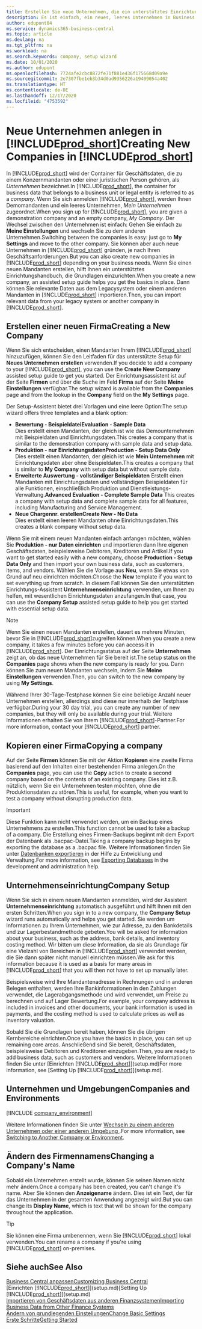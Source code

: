 ```yaml
---
title: Erstellen Sie neue Unternehmen, die ein unterstütztes Einrichtungshandbuch verwenden | Microsoft Docs
description: Es ist einfach, ein neues, leeres Unternehmen in Business Central. zu erstellen. Ein unterstütztes Einrichtungshandbuch hilft Ihnen Schritte für Schritt und Sie können Ihre vorhandenen Geschäftsdaten importieren.
author: edupont04
ms.service: dynamics365-business-central
ms.topic: article
ms.devlang: na
ms.tgt_pltfrm: na
ms.workload: na
ms.search.keywords: company, setup wizard
ms.date: 10/01/2020
ms.author: edupont
ms.openlocfilehash: 7724afe2cbc8872fe71f881e436f175668d09a9e
ms.sourcegitcommit: 2e7307fbe1eb3b34d0ad9356226a19409054a402
ms.translationtype: HT
ms.contentlocale: de-DE
ms.lasthandoff: 12/17/2020
ms.locfileid: "4753592"
---
```

# <a name="creating-new-companies-in-prod_short"></a><span data-ttu-id="f77d8-104">Neue Unternehmen anlegen in [!INCLUDE[prod_short](includes/prod_short.md)]</span><span class="sxs-lookup"><span data-stu-id="f77d8-104">Creating New Companies in [!INCLUDE[prod_short](includes/prod_short.md)]</span></span>

<span data-ttu-id="f77d8-105">In [!INCLUDE[prod_short](includes/prod_short.md)] wird der Container für Geschäftsdaten, die zu einem Konzernmandanten oder einer juristischen Person gehören, als *Unternehmen* bezeichnet.</span><span class="sxs-lookup"><span data-stu-id="f77d8-105">In [!INCLUDE[prod_short](includes/prod_short.md)], the container for business data that belongs to a business unit or legal entity is referred to as a *company*.</span></span> <span data-ttu-id="f77d8-106">Wenn Sie sich anmelden [!INCLUDE[prod_short](includes/prod_short.md)], werden Ihnen Demomandanten und ein leeres Unternehmen, *Mein Unternehmen* zugeordnet.</span><span class="sxs-lookup"><span data-stu-id="f77d8-106">When you sign up for [!INCLUDE[prod_short](includes/prod_short.md)], you are given a demonstration company and an empty company, *My Company*.</span></span> <span data-ttu-id="f77d8-107">Der Wechsel zwischen den Unternehmen ist einfach: Gehen Sie einfach zu **Meine Einstellungen** und wechseln Sie zu dem anderen Unternehmen.</span><span class="sxs-lookup"><span data-stu-id="f77d8-107">Switching between the companies is easy: just go to **My Settings** and move to the other company.</span></span> <span data-ttu-id="f77d8-108">Sie können aber auch neue Unternehmen in [!INCLUDE[prod_short](includes/prod_short.md)] gründen, je nach Ihren Geschäftsanforderungen.</span><span class="sxs-lookup"><span data-stu-id="f77d8-108">But you can also create new companies in [!INCLUDE[prod_short](includes/prod_short.md)] depending on your business needs.</span></span> <span data-ttu-id="f77d8-109">Wenn Sie einen neuen Mandanten erstellen, hilft Ihnen ein unterstütztes Einrichtungshandbuch, die Grundlagen einzurichten.</span><span class="sxs-lookup"><span data-stu-id="f77d8-109">When you create a new company, an assisted setup guide helps you get the basics in place.</span></span> <span data-ttu-id="f77d8-110">Dann können Sie relevante Daten aus dem Legacysystem oder einem anderen Mandanten in [!INCLUDE[prod_short](includes/prod_short.md)] importieren.</span><span class="sxs-lookup"><span data-stu-id="f77d8-110">Then, you can import relevant data from your legacy system or another company in [!INCLUDE[prod_short](includes/prod_short.md)].</span></span>  

## <a name="creating-a-new-company"></a><span data-ttu-id="f77d8-111">Erstellen einer neuen Firma</span><span class="sxs-lookup"><span data-stu-id="f77d8-111">Creating a New Company</span></span>

<span data-ttu-id="f77d8-112">Wenn Sie sich entscheiden, einen Mandanten Ihrem [!INCLUDE[prod_short](includes/prod_short.md)] hinzuzufügen, können Sie den Leitfaden für das unterstützte Setup für **Neues Unternehmen erstellen** verwenden.</span><span class="sxs-lookup"><span data-stu-id="f77d8-112">If you decide to add a company to your [!INCLUDE[prod_short](includes/prod_short.md)], you can use the **Create New Company** assisted setup guide to get you started.</span></span> <span data-ttu-id="f77d8-113">Der Einrichtungsassistent ist auf der Seite **Firmen** und über die Suche im Feld **Firma** auf der Seite **Meine Einstellungen** verfügbar.</span><span class="sxs-lookup"><span data-stu-id="f77d8-113">The setup wizard is available from the **Companies** page and from the lookup in the **Company** field on the **My Settings** page.</span></span>  

<span data-ttu-id="f77d8-114">Der Setup-Assistent bietet drei Vorlagen und eine leere Option:</span><span class="sxs-lookup"><span data-stu-id="f77d8-114">The setup wizard offers three templates and a blank option:</span></span>

- <span data-ttu-id="f77d8-115">**Bewertung - Beispieldatei**</span><span class="sxs-lookup"><span data-stu-id="f77d8-115">**Evaluation - Sample Data**</span></span>  
    <span data-ttu-id="f77d8-116">Dies erstellt einen Mandanten, der gleich ist wie das Demounternehmen mit Beispieldaten und Einrichtungsdaten.</span><span class="sxs-lookup"><span data-stu-id="f77d8-116">This creates a company that is similar to the demonstration company with sample data and setup data.</span></span>  
- <span data-ttu-id="f77d8-117">**Produktion - nur Einrichtungsdaten**</span><span class="sxs-lookup"><span data-stu-id="f77d8-117">**Production - Setup Data Only**</span></span>  
    <span data-ttu-id="f77d8-118">Dies erstellt einen Mandanten, der gleich ist wie **Mein Unternehmen** mit Einrichtungsdaten aber ohne Beispieldaten.</span><span class="sxs-lookup"><span data-stu-id="f77d8-118">This creates a company that is similar to **My Company** with setup data but without sample data.</span></span>
- <span data-ttu-id="f77d8-119">**Erweiterte Auswertung - vollständiger Beispieldaten** Erstellt einen Mandanten mit Einrichtungsdaten und vollständigen Beispieldaten für alle Funktionen, einschließlich Produktion und Dienstleistungs-Verwaltung.</span><span class="sxs-lookup"><span data-stu-id="f77d8-119">**Advanced Evaluation - Complete Sample Data** This creates a company with setup data and complete sample data for all features, including Manufacturing and Service Management.</span></span>
- <span data-ttu-id="f77d8-120">**Neue Chargennr. erstellen**</span><span class="sxs-lookup"><span data-stu-id="f77d8-120">**Create New - No Data**</span></span>  
    <span data-ttu-id="f77d8-121">Dies erstellt einen leeren Mandanten ohne Einrichtungsdaten.</span><span class="sxs-lookup"><span data-stu-id="f77d8-121">This creates a blank company without setup data.</span></span>  

<span data-ttu-id="f77d8-122">Wenn Sie mit einem neuen Mandanten einfach anfangen möchten, wählen Sie **Produktion - nur Daten einrichten** und importieren dann Ihre eigenen Geschäftsdaten, beispielsweise Debitoren, Kreditoren und Artikel.</span><span class="sxs-lookup"><span data-stu-id="f77d8-122">If you want to get started easily with a new company, choose **Production - Setup Data Only** and then import your own business data, such as customers, items, and vendors.</span></span> <span data-ttu-id="f77d8-123">Wählen Sie die Vorlage aus **Neu**, wenn Sie etwas von Grund auf neu einrichten möchten.</span><span class="sxs-lookup"><span data-stu-id="f77d8-123">Choose the **New** template if you want to set everything up from scratch.</span></span> <span data-ttu-id="f77d8-124">In diesem Fall können Sie den unterstützten Einrichtungs-Assistent **Unternehmenseinrichtung** verwenden, um Ihnen zu helfen, mit wesentlichen Einrichtungsdaten anzufangen.</span><span class="sxs-lookup"><span data-stu-id="f77d8-124">In that case, you can use the **Company Setup** assisted setup guide to help you get started with essential setup data.</span></span>  

> [!NOTE]  
> <span data-ttu-id="f77d8-125">Wenn Sie einen neuen Mandanten erstellen, dauert es mehrere Minuten, bevor Sie in [!INCLUDE[prod_short](includes/prod_short.md)]zugreifen können.</span><span class="sxs-lookup"><span data-stu-id="f77d8-125">When you create a new company, it takes a few minutes before you can access it in [!INCLUDE[prod_short](includes/prod_short.md)].</span></span> <span data-ttu-id="f77d8-126">Der Einrichtungsstatus auf der Seite **Unternehmen** zeigt an, ob das neue Unternehmen für Sie bereit ist.</span><span class="sxs-lookup"><span data-stu-id="f77d8-126">The setup status on the **Companies** page shows when the new company is ready for you.</span></span> <span data-ttu-id="f77d8-127">Dann können Sie zum neuen Mandanten wechseln, indem Sie **Meine Einstellungen** verwenden.</span><span class="sxs-lookup"><span data-stu-id="f77d8-127">Then, you can switch to the new company by using **My Settings**.</span></span>  

<span data-ttu-id="f77d8-128">Während Ihrer 30-Tage-Testphase können Sie eine beliebige Anzahl neuer Unternehmen erstellen, allerdings sind diese nur innerhalb der Testphase verfügbar.</span><span class="sxs-lookup"><span data-stu-id="f77d8-128">During your 30 day trial, you can create any number of new companies, but they will only be available during your trial.</span></span> <span data-ttu-id="f77d8-129">Weitere Informationen erhalten Sie von Ihrem [!INCLUDE[prod_short](includes/prod_short.md)]-Partner.</span><span class="sxs-lookup"><span data-stu-id="f77d8-129">For more information, contact your [!INCLUDE[prod_short](includes/prod_short.md)] partner.</span></span>  

## <a name="copying-a-company"></a><span data-ttu-id="f77d8-130">Kopieren einer Firma</span><span class="sxs-lookup"><span data-stu-id="f77d8-130">Copying a company</span></span>

<span data-ttu-id="f77d8-131">Auf der Seite **Firmen** können Sie mit der Aktion **Kopieren** eine zweite Firma basierend auf den Inhalten einer bestehenden Firma anlegen.</span><span class="sxs-lookup"><span data-stu-id="f77d8-131">On the **Companies** page, you can use the **Copy** action to create a second company based on the contents of an existing company.</span></span> <span data-ttu-id="f77d8-132">Dies ist z.B. nützlich, wenn Sie ein Unternehmen testen möchten, ohne die Produktionsdaten zu stören.</span><span class="sxs-lookup"><span data-stu-id="f77d8-132">This is useful, for example, when you want to test a company without disrupting production data.</span></span>

> [!Important]
> <span data-ttu-id="f77d8-133">Diese Funktion kann nicht verwendet werden, um ein Backup eines Unternehmens zu erstellen.</span><span class="sxs-lookup"><span data-stu-id="f77d8-133">This function cannot be used to take a backup of a company.</span></span> <span data-ttu-id="f77d8-134">Die Erstellung eines Firmen-Backups beginnt mit dem Export der Datenbank als .bacpac-Datei.</span><span class="sxs-lookup"><span data-stu-id="f77d8-134">Taking a company backup begins by exporting the database as a .bacpac file.</span></span> <span data-ttu-id="f77d8-135">Weitere Informationen finden Sie unter [Datenbanken exportieren](/dynamics365/business-central/dev-itpro/administration/tenant-admin-center-database-export) in der Hilfe zu Entwicklung und Verwaltung.</span><span class="sxs-lookup"><span data-stu-id="f77d8-135">For more information, see [Exporting Databases](/dynamics365/business-central/dev-itpro/administration/tenant-admin-center-database-export) in the development and administration help.</span></span>

## <a name="company-setup"></a><span data-ttu-id="f77d8-136">Unternehmenseinrichtung</span><span class="sxs-lookup"><span data-stu-id="f77d8-136">Company Setup</span></span>

<span data-ttu-id="f77d8-137">Wenn Sie sich in einem neuen Mandanten annmelden, wird der Assistent **Unternehmenseinrichtung** automatisch ausgeführt und hilft Ihnen mit den ersten Schritten.</span><span class="sxs-lookup"><span data-stu-id="f77d8-137">When you sign in to a new company, the **Company Setup** wizard runs automatically and helps you get started.</span></span> <span data-ttu-id="f77d8-138">Sie werden um Informationen zu Ihrem Unternehmen, wie zur Adresse, zu den Bankdetails und zur Lagerbestandmethode gebeten.</span><span class="sxs-lookup"><span data-stu-id="f77d8-138">You will be asked for information about your business, such as the address, bank details, and inventory costing method.</span></span> <span data-ttu-id="f77d8-139">Wir bitten um diese Information, da sie als Grundlage für eine Vielzahl von Bereichen in [!INCLUDE[prod_short](includes/prod_short.md)] verwendet werden, die Sie dann später nicht manuell einrichten müssen.</span><span class="sxs-lookup"><span data-stu-id="f77d8-139">We ask for this information because it is used as a basis for many areas in [!INCLUDE[prod_short](includes/prod_short.md)] that you will then not have to set up manually later.</span></span>  

<span data-ttu-id="f77d8-140">Beispielsweise wird Ihre Mandantenadresse in Rechnungen und in anderen Belegen enthalten, werden Ihre Bankinformationen in den Zahlungen verwendet, die Lagerabgangsmethode und wird verwendet, um Preise zu berechnen und auf Lager Bewertung.</span><span class="sxs-lookup"><span data-stu-id="f77d8-140">For example, your company address is included in invoices and other documents, your bank information is used in payments, and the costing method is used to calculate prices as well as inventory valuation.</span></span>  

<span data-ttu-id="f77d8-141">Sobald Sie die Grundlagen bereit haben, können Sie die übrigen Kernbereiche einrichten.</span><span class="sxs-lookup"><span data-stu-id="f77d8-141">Once you have the basics in place, you can set up remaining core areas.</span></span> <span data-ttu-id="f77d8-142">Anschließend sind Sie bereit, Geschäftsdaten, beispielsweise Debitoren und Kreditoren einzugeben.</span><span class="sxs-lookup"><span data-stu-id="f77d8-142">Then, you are ready to add business data, such as customers and vendors.</span></span> <span data-ttu-id="f77d8-143">Weitere Informationen finden Sie unter [Einrichten [!INCLUDE[prod_short](includes/prod_short.md)]](setup.md)</span><span class="sxs-lookup"><span data-stu-id="f77d8-143">For more information, see [Setting Up [!INCLUDE[prod_short](includes/prod_short.md)]](setup.md).</span></span>  

## <a name="companies-and-environments"></a><span data-ttu-id="f77d8-144">Unternehmen und Umgebungen</span><span class="sxs-lookup"><span data-stu-id="f77d8-144">Companies and Environments</span></span>

[!INCLUDE [company_environment](includes/company_environment.md)]

<span data-ttu-id="f77d8-145">Weitere Informationen finden Sie unter [Wechseln zu einem anderen Unternehmen oder einer anderen Umgebung ](ui-organization-switch.md).</span><span class="sxs-lookup"><span data-stu-id="f77d8-145">For more information, see [Switching to Another Company or Environment](ui-organization-switch.md).</span></span> 

## <a name="changing-a-companys-name"></a><span data-ttu-id="f77d8-146">Ändern des Firmennamens</span><span class="sxs-lookup"><span data-stu-id="f77d8-146">Changing a Company's Name</span></span>

<span data-ttu-id="f77d8-147">Sobald ein Unternehmen erstellt wurde, können Sie seinen Namen nicht mehr ändern.</span><span class="sxs-lookup"><span data-stu-id="f77d8-147">Once a company has been created, you can't change it's name.</span></span> <span data-ttu-id="f77d8-148">Aber Sie können den **Anzeigename** ändern. Dies ist ein Text, der für das Unternehmen in der gesamten Anwendung angezeigt wird.</span><span class="sxs-lookup"><span data-stu-id="f77d8-148">But you can change its **Display Name**, which is text that will be shown for the company throughout the application.</span></span>  

> [!TIP]
> <span data-ttu-id="f77d8-149">Sie können eine Firma umbenennen, wenn Sie [!INCLUDE[prod_short](includes/prod_short.md)] lokal verwenden.</span><span class="sxs-lookup"><span data-stu-id="f77d8-149">You can rename a company if you're using [!INCLUDE[prod_short](includes/prod_short.md)] on-premises.</span></span>

## <a name="see-also"></a><span data-ttu-id="f77d8-150">Siehe auch</span><span class="sxs-lookup"><span data-stu-id="f77d8-150">See Also</span></span>

[<span data-ttu-id="f77d8-151">Business Central anpassen</span><span class="sxs-lookup"><span data-stu-id="f77d8-151">Customizing Business Central</span></span>](ui-customizing-overview.md)  
<span data-ttu-id="f77d8-152">[Einrichten [!INCLUDE[prod_short](includes/prod_short.md)]](setup.md)</span><span class="sxs-lookup"><span data-stu-id="f77d8-152">[Setting Up [!INCLUDE[prod_short](includes/prod_short.md)]](setup.md)</span></span>  
[<span data-ttu-id="f77d8-153">Importieren von Geschäftsdaten aus anderen Finanzsystemen</span><span class="sxs-lookup"><span data-stu-id="f77d8-153">Importing Business Data from Other Finance Systems</span></span>](across-import-data-configuration-packages.md)  
[<span data-ttu-id="f77d8-154">Ändern von grundlegenden Einstellungen</span><span class="sxs-lookup"><span data-stu-id="f77d8-154">Change Basic Settings</span></span>](ui-change-basic-settings.md)  
[<span data-ttu-id="f77d8-155">Erste Schritte</span><span class="sxs-lookup"><span data-stu-id="f77d8-155">Getting Started</span></span>](product-get-started.md)  

